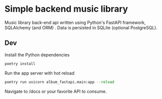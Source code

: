 # Simple backend music library

Music library back-end api written using Python's FastAPI framework, SQLAlchemy (and ORM) . Data is persisted in SQLite (optional PostgreSQL).

## Dev

Install the Python dependencies

```python
poetry install
```

Run the app server with hot reload

```python
poetry run uvicorn album_fastapi.main:app --reload
```

Navigate to /docs or your favorite API to consume.
